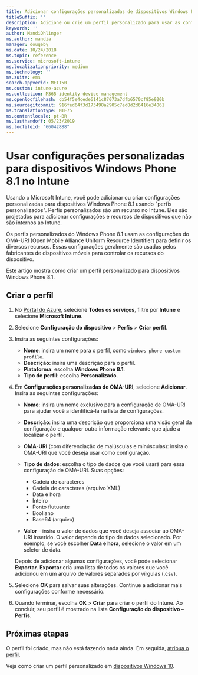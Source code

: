 ```yaml
---
title: Adicionar configurações personalizadas de dispositivos Windows Phone 8.1 no Microsoft Intune – Azure | Microsoft Docs
titleSuffix: ''
description: Adicione ou crie um perfil personalizado para usar as configurações de OMA-URI para dispositivos que executam o Windows Phone 8.1 no Microsoft Intune.
keywords: ''
author: MandiOhlinger
ms.author: mandia
manager: dougeby
ms.date: 10/24/2018
ms.topic: reference
ms.service: microsoft-intune
ms.localizationpriority: medium
ms.technology: ''
ms.suite: ems
search.appverid: MET150
ms.custom: intune-azure
ms.collection: M365-identity-device-management
ms.openlocfilehash: cb54f5e4cede6141c87073a7dfb6570cf85e920b
ms.sourcegitcommit: 916fed64f3d173498a2905c7ed8d2d6416e34061
ms.translationtype: MTE75
ms.contentlocale: pt-BR
ms.lasthandoff: 05/23/2019
ms.locfileid: "66042888"
---
```

# <a name="use-custom-settings-for-windows-phone-81-devices-in-intune"></a>Usar configurações personalizadas para dispositivos Windows Phone 8.1 no Intune

Usando o Microsoft Intune, você pode adicionar ou criar configurações personalizadas para dispositivos Windows Phone 8.1 usando "perfis personalizados". Perfis personalizados são um recurso no Intune. Eles são projetados para adicionar configurações e recursos de dispositivos que não são internos ao Intune.

Os perfis personalizados do Windows Phone 8.1 usam as configurações do OMA-URI (Open Mobile Alliance Uniform Resource Identifier) para definir os diversos recursos. Essas configurações geralmente são usadas pelos fabricantes de dispositivos móveis para controlar os recursos do dispositivo.

Este artigo mostra como criar um perfil personalizado para dispositivos Windows Phone 8.1. 

## <a name="create-the-profile"></a>Criar o perfil

1. No [Portal do Azure](https://portal.azure.com), selecione **Todos os serviços**, filtre por **Intune** e selecione **Microsoft Intune**.
2. Selecione **Configuração do dispositivo** > **Perfis** > **Criar perfil**.
3. Insira as seguintes configurações:

    - **Nome**: insira um nome para o perfil, como `windows phone custom profile`.
    - **Descrição:** insira uma descrição para o perfil.
    - **Plataforma**: escolha **Windows Phone 8.1**.
    - **Tipo de perfil**: escolha **Personalizado**.

4. Em **Configurações personalizadas de OMA-URI**, selecione **Adicionar**. Insira as seguintes configurações:

    - **Nome**: insira um nome exclusivo para a configuração de OMA-URI para ajudar você a identificá-la na lista de configurações.
    - **Descrição**: insira uma descrição que proporciona uma visão geral da configuração e qualquer outra informação relevante que ajude a localizar o perfil.
    - **OMA-URI** (com diferenciação de maiúsculas e minúsculas): insira o OMA-URI que você deseja usar como configuração.
    - **Tipo de dados**: escolha o tipo de dados que você usará para essa configuração de OMA-URI. Suas opções:

        - Cadeia de caracteres
        - Cadeia de caracteres (arquivo XML)
        - Data e hora
        - Inteiro
        - Ponto flutuante
        - Booliano
        - Base64 (arquivo)

    - **Valor** – insira o valor de dados que você deseja associar ao OMA-URI inserido. O valor depende do tipo de dados selecionado. Por exemplo, se você escolher **Data e hora**, selecione o valor em um seletor de data.

    Depois de adicionar algumas configurações, você pode selecionar **Exportar**. **Exportar** cria uma lista de todos os valores que você adicionou em um arquivo de valores separados por vírgulas (.csv).

5. Selecione **OK** para salvar suas alterações. Continue a adicionar mais configurações conforme necessário.
6. Quando terminar, escolha **OK** > **Criar** para criar o perfil do Intune. Ao concluir, seu perfil é mostrado na lista **Configuração do dispositivo – Perfis**.

## <a name="next-steps"></a>Próximas etapas

O perfil foi criado, mas não está fazendo nada ainda. Em seguida, [atribua o perfil](device-profile-assign.md).

Veja como criar um perfil personalizado em [dispositivos Windows 10](custom-settings-windows-10.md).
